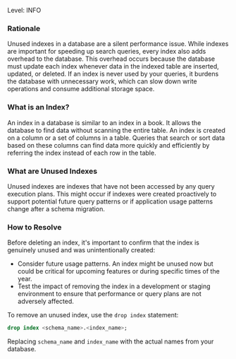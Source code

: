 
Level: INFO

### Rationale

Unused indexes in a database are a silent performance issue. While indexes are important for speeding up search queries, every index also adds overhead to the database. This overhead occurs because the database must update each index whenever data in the indexed table are inserted, updated, or deleted. If an index is never used by your queries, it burdens the database with unnecessary work, which can slow down write operations and consume additional storage space.

### What is an Index?

An index in a database is similar to an index in a book. It allows the database to find data without scanning the entire table. An index is created on a column or a set of columns in a table. Queries that search or sort data based on these columns can find data more quickly and efficiently by referring the index instead of each row in the table.

### What are Unused Indexes

Unused indexes are indexes that have not been accessed by any query execution plans. This might occur if indexes were created proactively to support potential future query patterns or if application usage patterns change after a schema migration.

### How to Resolve

Before deleting an index, it's important to confirm that the index is genuinely unused and was unintentionally created:

- Consider future usage patterns. An index might be unused now but could be critical for upcoming features or during specific times of the year.
- Test the impact of removing the index in a development or staging environment to ensure that performance or query plans are not adversely affected.

To remove an unused index, use the `drop index` statement:

```sql
drop index <schema_name>.<index_name>;
```

Replacing `schema_name` and `index_name` with the actual names from your database.
